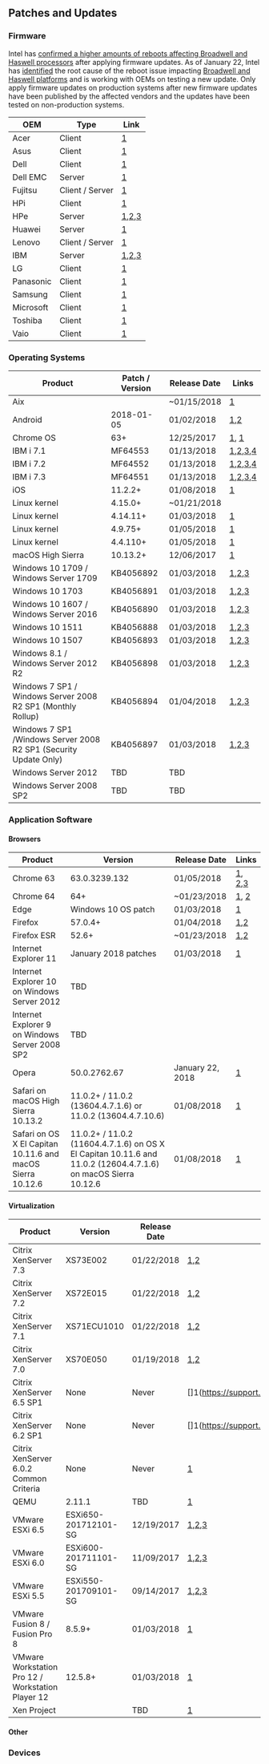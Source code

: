 ## Patches and Updates

### Firmware

Intel has [confirmed a higher amounts of reboots affecting Broadwell and Haswell processors](https://newsroom.intel.com/news/intel-security-issue-update-addressing-reboot-issues/) after applying firmware updates. As of January 22, Intel has [identified](https://security-center.intel.com/advisory.aspx?intelid=INTEL-SA-00088&languageid=en-fr) the root cause of the reboot issue impacting [Broadwell and Haswell platforms](https://newsroom.intel.com/wp-content/uploads/sites/11/2018/01/microcode-update-guidance.pdf) and is working with OEMs on testing a new update. Only apply firmware updates on production systems after new firmware updates have been published by the affected vendors and the updates have been tested on non-production systems.


| OEM | Type | Link |
| --- | ---- | ---- |
| Acer | Client | [1](https://us.answers.acer.com/app/answers/detail/a_id/53104) |
| Asus| Client | [1](https://www.asus.com/News/YQ3Cr4OYKdZTwnQK) |
| Dell | Client | [1](https://www.dell.com/support/meltdown-spectre) |
| Dell EMC | Server | [1](https://www.dell.com/support/meltdown-spectre) |
| Fujitsu | Client / Server | [1](https://www.fujitsu.com/global/support/products/software/security/products-f/jvn-93823979e.html) | 
| HPi | Client | [1](https://support.hp.com/document/c05869091) |
| HPe | Server | [1](http://h22208.www2.hpe.com/eginfolib/securityalerts/SCAM/Side_Channel_Analysis_Method.html),[2](https://support.hpe.com/hpsc/doc/public/display?sp4ts.oid=null&docLocale=en_US&docId=emr_na-a00039267en_us),[3](https://support.hpe.com/hpsc/doc/public/display?docId=emr_na-hpesbhf03805en_us) | 
| Huawei | Server | [1](http://www.huawei.com/au/psirt/security-notices/huawei-sn-20180104-01-intel-en) |
| Lenovo | Client / Server | [1](https://support.lenovo.com/us/en/solutions/len-18282) |
| IBM | Server | [1](https://www.ibm.com/blogs/psirt/ibm-security-bulletin-power-firmware-update-released-address-common-vulnerabilities-exposures-issue-numbers-cve-2017-5715-cve-2017-5753-cve-2017-5754-known-spectre-m/),[2](http://www-01.ibm.com/support/docview.wss?uid=isg3T1026811),[3](https://www.ibm.com/blogs/psirt/potential-impact-processors-power-family/) |
| LG | Client | [1](https://www.lg.com/us/support) |
| Panasonic | Client | [1](https://pc-dl.panasonic.co.jp/itn/vuln/g18-001.html) |
| Samsung | Client | [1](http://www.samsung.com/uk/support/intel_update/) |
| Microsoft | Client | [1](https://support.microsoft.com/en-us/help/4073065) |
| Toshiba | Client | [1](http://go.toshiba.com/intel-side-channel) |
| Vaio | Client | [1](https://solutions.vaio.com/3316) |

### Operating Systems
| Product | Patch / Version | Release Date | Links |
| --- | --- | --- | --- |
| Aix | | ~01/15/2018 | [1](https://www.ibm.com/blogs/psirt/potential-impact-processors-power-family/) |
| Android | 2018-01-05 | 01/02/2018 | [1](https://support.google.com/faqs/answer/7622138#android),[2](https://source.android.com/security/bulletin/2018-01-01) |
| Chrome OS | 63+ | 12/25/2017 | [1](https://support.google.com/faqs/answer/7622138#chromeos), [1](https://www.chromium.org/a/chromium.org/dev/chrome-os-devices-and-kernel-versions) |
| IBM i 7.1 | MF64553 | 01/13/2018 | [1](http://www-01.ibm.com/support/docview.wss?uid=nas3MF64553),[2](http://www-01.ibm.com/support/docview.wss?uid=nas8N1022433),[3](https://www.ibm.com/blogs/psirt/ibm-security-bulletin-ibm-released-ptfs-response-vulnerabilities-known-spectre-meltdown/),[4](https://www.ibm.com/blogs/psirt/potential-impact-processors-power-family/) |
| IBM i 7.2 | MF64552 | 01/13/2018 | [1](http://www-01.ibm.com/support/docview.wss?uid=nas3MF64552),[2](http://www-01.ibm.com/support/docview.wss?uid=nas8N1022433),[3](https://www.ibm.com/blogs/psirt/ibm-security-bulletin-ibm-released-ptfs-response-vulnerabilities-known-spectre-meltdown/),[4](https://www.ibm.com/blogs/psirt/potential-impact-processors-power-family/) |
| IBM i 7.3 | MF64551 | 01/13/2018 | [1](http://www-01.ibm.com/support/docview.wss?uid=nas3MF64551),[2](http://www-01.ibm.com/support/docview.wss?uid=nas8N1022433),[3](https://www.ibm.com/blogs/psirt/ibm-security-bulletin-ibm-released-ptfs-response-vulnerabilities-known-spectre-meltdown/),[4](https://www.ibm.com/blogs/psirt/potential-impact-processors-power-family/) |
| iOS | 11.2.2+ | 01/08/2018 | [1](https://support.apple.com/en-us/HT208401) |
| Linux kernel | 4.15.0+ | ~01/21/2018| |
| Linux kernel | 4.14.11+ | 01/03/2018 | [1](https://cdn.kernel.org/pub/linux/kernel/v4.x/ChangeLog-4.14.11) |
| Linux kernel | 4.9.75+ | 01/05/2018 | [1](https://cdn.kernel.org/pub/linux/kernel/v4.x/ChangeLog-4.9.75) |
| Linux kernel | 4.4.110+ | 01/05/2018 | [1](https://cdn.kernel.org/pub/linux/kernel/v4.x/ChangeLog-4.4.110)|
| macOS High Sierra | 10.13.2+ | 12/06/2017 | [1](https://support.apple.com/en-us/HT208331)|
| Windows 10 1709 / Windows Server 1709 | KB4056892 | 01/03/2018 | [1](https://portal.msrc.microsoft.com/en-us/security-guidance/advisory/ADV180002),[2](https://support.microsoft.com/en-us/help/4073757/protect-your-windows-devices-against-spectre-meltdown),[3](https://support.microsoft.com/en-us/help/4056892) |
| Windows 10 1703 | KB4056891 | 01/03/2018 | [1](https://portal.msrc.microsoft.com/en-us/security-guidance/advisory/ADV180002),[2](https://support.microsoft.com/en-us/help/4073757/protect-your-windows-devices-against-spectre-meltdown),[3](https://support.microsoft.com/en-us/help/4056891) |
| Windows 10 1607 / Windows Server 2016 | KB4056890 | 01/03/2018 | [1](https://portal.msrc.microsoft.com/en-us/security-guidance/advisory/ADV180002),[2](https://support.microsoft.com/en-us/help/4073757/protect-your-windows-devices-against-spectre-meltdown),[3](https://support.microsoft.com/en-us/help/4056890) |
| Windows 10 1511 | KB4056888 | 01/03/2018 | [1](https://portal.msrc.microsoft.com/en-us/security-guidance/advisory/ADV180002),[2](https://support.microsoft.com/en-us/help/4073757/protect-your-windows-devices-against-spectre-meltdown),[3](https://support.microsoft.com/en-us/help/4056888) |
| Windows 10 1507 | KB4056893 | 01/03/2018 | [1](https://portal.msrc.microsoft.com/en-us/security-guidance/advisory/ADV180002),[2](https://support.microsoft.com/en-us/help/4073757/protect-your-windows-devices-against-spectre-meltdown),[3](https://support.microsoft.com/en-us/help/4056893) |
| Windows 8.1 / Windows Server 2012 R2 | KB4056898 | 01/03/2018 | [1](https://portal.msrc.microsoft.com/en-us/security-guidance/advisory/ADV180002),[2](https://support.microsoft.com/en-us/help/4073757/protect-your-windows-devices-against-spectre-meltdown),[3](https://support.microsoft.com/en-us/help/4056898) |
| Windows 7 SP1 / Windows Server 2008 R2 SP1 (Monthly Rollup) | KB4056894 | 01/04/2018 | [1](https://portal.msrc.microsoft.com/en-us/security-guidance/advisory/ADV180002),[2](https://support.microsoft.com/en-us/help/4073757/protect-your-windows-devices-against-spectre-meltdown),[3](https://support.microsoft.com/en-us/help/4056894) |
| Windows 7 SP1 /Windows Server 2008 R2 SP1 (Security Update Only) | KB4056897 | 01/03/2018 | [1](https://portal.msrc.microsoft.com/en-us/security-guidance/advisory/ADV180002),[2](https://support.microsoft.com/en-us/help/4073757/protect-your-windows-devices-against-spectre-meltdown),[3](https://support.microsoft.com/en-us/help/4056897) |
| Windows Server 2012 | TBD | TBD | |
| Windows Server 2008 SP2 | TBD | TBD | |

### Application Software

#### Browsers

| Product | Version | Release Date | Links |
| --- | --- | --- | --- |
| Chrome 63 | 63.0.3239.132 | 01/05/2018 | [1](https://www.chromium.org/Home/chromium-security/ssca), [2](https://chromereleases.googleblog.com/2018/01/stable-channel-update-for-desktop.html),[3]() |
| Chrome 64 | 64+ | ~01/23/2018 | [1](https://support.google.com/faqs/answer/7622138#chrome), [2](https://github.com/v8/v8/wiki/Untrusted-code-mitigations)  |
| Edge | Windows 10 OS patch | 01/03/2018 | [1](https://blogs.windows.com/msedgedev/2018/01/03/speculative-execution-mitigations-microsoft-edge-internet-explorer/) |
| Firefox | 57.0.4+ | 01/04/2018 | [1](https://www.mozilla.org/en-US/security/advisories/mfsa2018-01/),[2](https://blog.mozilla.org/security/2018/01/03/mitigations-landing-new-class-timing-attack/) |
| Firefox ESR | 52.6+ | ~01/23/2018 | [1](https://www.mozilla.org/en-US/security/advisories/mfsa2018-01/),[2](https://blog.mozilla.org/security/2018/01/03/mitigations-landing-new-class-timing-attack/) |
| Internet Explorer 11 | January 2018 patches | 01/03/2018 | [1](https://blogs.windows.com/msedgedev/2018/01/03/speculative-execution-mitigations-microsoft-edge-internet-explorer/) |
| Internet Explorer 10 on Windows Server 2012 | TBD | | |
| Internet Explorer 9 on Windows Server 2008 SP2 | TBD | | |
| Opera | 50.0.2762.67 | January 22, 2018| [1](https://blogs.opera.com/desktop/2018/01/opera-50-0-2762-67-stable-update/) |
| Safari on macOS High Sierra 10.13.2 | 11.0.2+ / 11.0.2 (13604.4.7.1.6) or 11.0.2 (13604.4.7.10.6)| 01/08/2018 | [1](https://support.apple.com/en-us/HT208397) |
| Safari on OS X El Capitan 10.11.6 and macOS Sierra 10.12.6 | 11.0.2+ / 11.0.2 (11604.4.7.1.6) on OS X El Capitan 10.11.6 and 11.0.2 (12604.4.7.1.6) on macOS Sierra 10.12.6 | 01/08/2018| [1](https://support.apple.com/en-us/HT208403) |

#### Virtualization

| Product | Version | Release Date | Links |
| --- | --- | --- | --- |
| Citrix XenServer 7.3 | XS73E002 | 01/22/2018 | [1](https://support.citrix.com/article/CTX231721),[2](https://support.citrix.com/article/CTX231390) |
| Citrix XenServer 7.2 | XS72E015 | 01/22/2018 | [1](https://support.citrix.com/article/CTX231720),[2](https://support.citrix.com/article/CTX231390) |
| Citrix XenServer 7.1 | XS71ECU1010 | 01/22/2018 | [1](https://support.citrix.com/article/CTX231719),[2](https://support.citrix.com/article/CTX231390) |
| Citrix XenServer 7.0 | XS70E050 | 01/19/2018 | [1](https://support.citrix.com/article/CTX230787),[2](https://support.citrix.com/article/CTX231390) |
| Citrix XenServer 6.5 SP1 | None | Never | []1(https://support.citrix.com/article/CTX231390) |
| Citrix XenServer 6.2 SP1 | None | Never | []1(https://support.citrix.com/article/CTX231390) |
| Citrix XenServer 6.0.2 Common Criteria | None | Never | [1](https://support.citrix.com/article/CTX231390) |
| QEMU | 2.11.1 | TBD | [1](https://www.qemu.org/2018/01/04/spectre/) |
| VMware ESXi 6.5 | ESXi650-201712101-SG | 12/19/2017 | [1](https://www.vnware.com/us/security/advisories/VMSA-2018-0002.html),[2](https://kb.vmware.com/s/article/2151102),[3](https://kb.vmware.com/s/article/2151099) |
| VMware ESXi 6.0 | ESXi600-201711101-SG | 11/09/2017 | [1](https://www.vnware.com/us/security/advisories/VMSA-2018-0002.html),[2](https://kb.vmware.com/s/article/2151126),[3](http://kb.vmware.com/kb/2151132) |
| VMware ESXi 5.5 | ESXi550-201709101-SG | 09/14/2017| [1](https://www.vnware.com/us/security/advisories/VMSA-2018-0002.html),[2](https://kb.vmware.com/s/article/2150882),[3](https://kb.vmware.com/s/article/2150876) |
| VMware Fusion 8 / Fusion Pro 8 | 8.5.9+ | 01/03/2018 | [1](https://www.vnware.com/us/security/advisories/VMSA-2018-0002.html) |
| VMware Workstation Pro 12 / Workstation Player 12 | 12.5.8+ | 01/03/2018 | [1](https://www.vnware.com/us/security/advisories/VMSA-2018-0002.html) |
| Xen Project | | TBD| [1](https://xenbits.xen.org/xsa/advisory-254.html) |

#### Other

### Devices